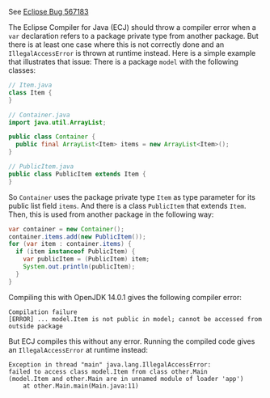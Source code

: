 See [Eclipse Bug 567183](https://bugs.eclipse.org/bugs/show_bug.cgi?id=567183)

The Eclipse Compiler for Java (ECJ) should throw a compiler error
when a `var` declaration refers to a package private type from another package.
But there is at least one case where this is not correctly done and an
`IllegalAccessError` is thrown at runtime instead. Here is a simple example that
illustrates that issue: There is a package `model` with the following classes:

```java
// Item.java
class Item {
}

// Container.java
import java.util.ArrayList;

public class Container {
  public final ArrayList<Item> items = new ArrayList<Item>();
}

// PublicItem.java
public class PublicItem extends Item {
}
```

So `Container` uses the package private type `Item` as type parameter for its
public list field `items`. And there is a class `PublicItem` that extends `Item`.
Then, this is used from another package in the following way:

```java
var container = new Container();
container.items.add(new PublicItem());
for (var item : container.items) {
  if (item instanceof PublicItem) {
    var publicItem = (PublicItem) item;
    System.out.println(publicItem);
  }
}
```

Compiling this with OpenJDK 14.0.1 gives the following compiler error:

```
Compilation failure
[ERROR] ... model.Item is not public in model; cannot be accessed from outside package
```

But ECJ compiles this without any error. Running the compiled code gives an
`IllegalAccessError` at runtime instead:

```
Exception in thread "main" java.lang.IllegalAccessError:
failed to access class model.Item from class other.Main
(model.Item and other.Main are in unnamed module of loader 'app')
	at other.Main.main(Main.java:11)
```


